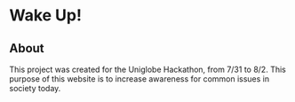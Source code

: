 # Wake Up!

## About
This project was created for the Uniglobe Hackathon, from 7/31 to 8/2. This purpose of this website is to increase awareness for common issues in society today. 

